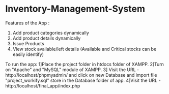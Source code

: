 # Inventory-Management-System

Features of the App :
1. Add product categories dynamically
2. Add product details dynamically
3. Issue Products
4. View stock available/left details (Available and Critical stocks can be easily identify) 

To run the app:
1]Place the project folder in htdocs folder of XAMPP.
2]Turn on "Apache" and "MySQL" module of XAMPP.
3] Visit the URL - http://localhost/phpmyadmin/ and click on new Database and import file "project_workify.sql" store in the Database folder of app.
4]Visit the URL -  http://localhost/final_app/index.php
